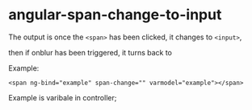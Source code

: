 # angular-span-change-to-input

The output is once the ```<span>``` has been clicked, it changes to ```<input>```,

then if onblur has been triggered, it turns back to <span>


Example:
```
<span ng-bind="example" span-change="" varmodel="example"></span>
```
Example is varibale in controller;

